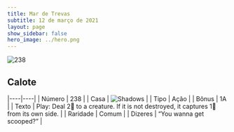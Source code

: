 ```yaml
---
title: Mar de Trevas
subtitle: 12 de março de 2021
layout: page
show_sidebar: false
hero_image: ../hero.png
---
```


![238](https://cdn.keyforgegame.com/media/card_front/pt/496_238_4FM5883V26GW_pt.png)

## Calote

|----|----|
| Número | 238 |
| Casa | ![Shadows](https://archonarcana.com/images/thumb/e/ee/Shadows.png/22px-Shadows.png "Sombras") |
| Tipo | Ação |
| Bônus | 1A |
| Texto | Play: Deal 2 to a creature. If it is not destroyed, it captures 1 from its own side. |
| Raridade | Comum |
| Dizeres | “You wanna get scooped?” |
